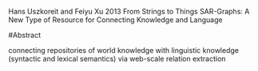 Hans Uszkoreit and Feiyu Xu
2013
From Strings to Things SAR-Graphs:
A New Type of Resource for Connecting Knowledge and Language

#Abstract

connecting repositories of world knowledge with linguistic knowledge
(syntactic and lexical semantics) via web-scale relation extraction
